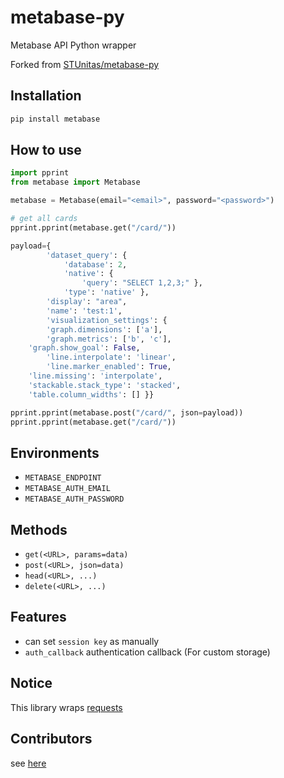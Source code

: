 # metabase-py

Metabase API Python wrapper

Forked from [STUnitas/metabase-py](https://github.com/stunitas/metabase-py)

## Installation

```bash
pip install metabase
```

## How to use

```python
import pprint
from metabase import Metabase

metabase = Metabase(email="<email>", password="<password>")

# get all cards
pprint.pprint(metabase.get("/card/"))

payload={
        'dataset_query': {
            'database': 2,
            'native': {
                'query': "SELECT 1,2,3;" },
            'type': 'native' },
        'display': "area",
        'name': 'test:1',
        'visualization_settings': {
        'graph.dimensions': ['a'],
        'graph.metrics': ['b', 'c'],
	'graph.show_goal': False,
        'line.interpolate': 'linear',
        'line.marker_enabled': True,
	'line.missing': 'interpolate',
	'stackable.stack_type': 'stacked',
	'table.column_widths': [] }}

pprint.pprint(metabase.post("/card/", json=payload))
pprint.pprint(metabase.get("/card/"))
```

## Environments

- `METABASE_ENDPOINT`
- `METABASE_AUTH_EMAIL`
- `METABASE_AUTH_PASSWORD`

## Methods

- `get(<URL>, params=data)`
- `post(<URL>, json=data)`
- `head(<URL>, ...)`
- `delete(<URL>, ...)`

## Features

- can set `session key` as manually
- `auth_callback` authentication callback (For custom storage)

## Notice

This library wraps [requests](http://docs.python-requests.org/en/master/)

## Contributors

see [here](https://github.com/STUnitas/metabase-py/graphs/contributors)
